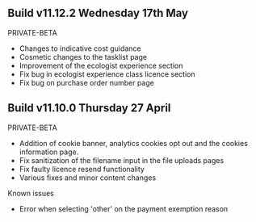 ## Build v11.12.2   Wednesday 17th May
PRIVATE-BETA

- Changes to indicative cost guidance 
- Cosmetic changes to the tasklist page
- Improvement of the ecologist experience section
- Fix bug in ecologist experience class licence section
- Fix bug on purchase order number page

## Build v11.10.0   Thursday 27 April 
PRIVATE-BETA

- Addition of cookie banner, analytics cookies opt out and the cookies information page.
- Fix sanitization of the filename input in the file uploads pages
- Fix faulty licence resend functionality
- Various fixes and minor content changes

Known issues
- Error when selecting 'other' on the payment exemption reason
